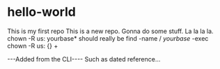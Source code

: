 # hello-world
This is my first repo
This is a new repo. Gonna do some stuff.
La la la la.
chown -R us: yourbase*
should really be
find -name / *yourbase* -exec chown -R us: {} +

---Added from the CLI----
Such as dated reference...
